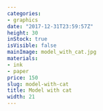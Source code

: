 ```yaml
---
categories:
- graphics
date: "2017-12-31T23:59:57Z"
height: 30
inStock: true
isVisible: false
mainImage: model_with_cat.jpg
materials:
- ink
- paper
price: 150
slug: model-with-cat
title: Model with cat
width: 21
---
```


